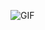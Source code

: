 ![GIF](https://lh4.googleusercontent.com/-6wSOLOOhVlXAIiH8Y7o3tRQORI_UERLpcRq4nQ9h2IcqfQc1kKoDVNhbcJrANcB3MY=w2400)
